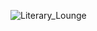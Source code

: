 ![Literary_Lounge](https://socialify.git.ci/Arbtrage/Literary_Lounge/image?description=1&descriptionEditable=Unlocking%20New%20Chapters%3A%20Your%20OneStop%20Destination%20for%20Buying%20and%20Selling%20Preloved%20%20Books!&font=Raleway&language=1&name=1&owner=1&pattern=Solid&theme=Light)
